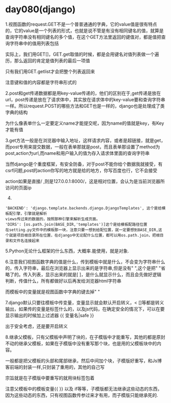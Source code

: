 # day080(django)

1.视图函数的request.GET不是一个普普通通的字典，它的value值是很有特点的，它的value是一个列表的形式，也就是说不管是有没有相同键名的值，就算是查询字符串没有相同键名的多个值，在这个GET方法里返回的键值对，都是值把查询字符串中的值用列表包括

实际上，我们用GET[]，GET.get取值的时候，都是会用键名对值列表做一个遍历，那么返回的肯定是值列表的最后一项值

只有我们用GET.getlist才会把整个列表返回来

注意键和值的内容都是字符串形式的

2.post和get传递数据都是用key-value传递的，他们的区别在于,get传递是放在url，post传递是放在了请求体中，其实放在请求体中的key-value要和查询字符串一样。所以request.POST的哪些方法和GET也是一样的，django也是处理成了类字典的结构

为什么像表单什么一定要定义name才能提交呢，因为name的值就是key，有Key才能有值

3.get方法一般是在浏览器中输入地址，这样请求内容，或者是超链接，就是get，而post专用来提交数据，一般在表单那就是post，而且表单那设置了method为post,action为url,而name和用户输入的值为存入请求体里面的查询字符串

当然django是个重度框架，有安全防备，对于post不能你给个数据我就接受，有csrf问题,post的action你写的地方就是给的地方，你写百度也行，它不会接受

action如果是直接/ ,则是127.0.0.1:8000/，这是相对位置，会认为是当前浏览器所访问的页面ip

4.

```
'BACKEND': 'django.template.backends.django.DjangoTemplates', 这个是给模板配引擎，引擎就是解析
views传过来的数据的，按照那种引擎来解析生成页面。
'DIRS': [os.path.join(BASE_DIR,'templates')]这个是给模板配路径位置
在setting.py文件中的模板那一块，注意只要一想到给配位置，就一定要想到BASE_DIR,这个就是项目根目录所在位置，在django中无论配什么位置，都可以用os.path.join，把根目录和文件名连接起来
```

5.Python无论什么框架的什么东西，大概率.能使用，就是对象.

6.注意我们视图函数字典的值是什么，传到模板中就是什么，不会变为字符串什么的，传入字符串，最后在浏览器上显示出来的是字符串,但是没有" ",这个是把" "省略了的。传入列表，显示出来的就是[ ]，是什么就显示什么，而且会先做好逻辑判断，传值什么，所有都做好以后再发给浏览器html字符串

而模板中的变量就是视图函数中字典的键去掉" "

7.django默认只要往模板中传变量，变量显示就会默认开启转义，< []等都是转义输出，如果传的变量是标签什么的，以及js代码，在确定安全的情况下，可以在要显示输出的时候加上过滤器 {{ 变量名|safe }}

出于安全考虑，还是要开启转义

8.继承父模板，只有父模板中声明了块的，在子模版中才能重写，其他的都是原封不动的继承父模板，如果在子模版中没有重写那个块，也是用的父模板块中的内容。

一般都是把父模板的头部和尾部继承，然后中间加个块，子模版好重写，和Js博客前端的封装一样,只封装了重用的，其他的自己写

宗旨就是在子模版中要重写的就用块标签包着

注意父模板中的模板变量{{ }}  以及 if等等，子模版都无法继承这些动态的东西，因为这些动态的东西，只有视图函数传参过来才有用，而子模版只能继承死的.